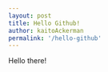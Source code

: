 ```yaml
---
layout: post
title: Hello Github!
author: kaitoAckerman
permalink: '/hello-github'
---
```


Hello there!